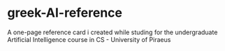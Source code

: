 # greek-AI-reference

A one-page reference card i created while studing for the undergraduate Artificial Intelligence course in CS - University of Piraeus
